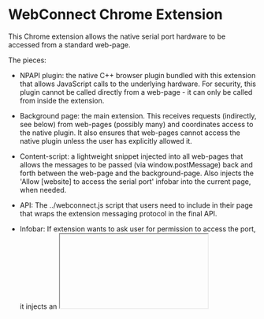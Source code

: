 WebConnect Chrome Extension
===========================

This Chrome extension allows the native serial port hardware to be accessed from a standard
web-page.

The pieces:

*   NPAPI plugin: the native C++ browser plugin bundled with this extension
    that allows JavaScript calls to the underlying hardware. For security, this
    plugin cannot be called directly from a web-page - it can only be called from
    inside the extension.

*   Background page: the main extension. This receives requests (indirectly, see below)
    from web-pages (possibly many) and coordinates access to the native plugin. It also
    ensures that web-pages cannot access the native plugin unless the user has explicitly
    allowed it.

*   Content-script: a lightweight snippet injected into all web-pages that allows the
    messages to be passed (via window.postMessage) back and forth between the web-page
    and the background-page. Also injects the 'Allow [website] to access the serial
    port' infobar into the current page, when needed.

*   API: The ../webconnect.js script that users need to include in their page that
    wraps the extension messaging protocol in the final API.

*   Infobar: If extension wants to ask user for permission to access the port, it
    injects an <iframe> into the target web-page which includes a bar asking
    user to allow/deny.

*   Options Page: Where user can change the settings.
